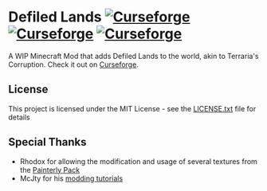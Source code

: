 # Defiled Lands [![Curseforge](http://cf.way2muchnoise.eu/defiled-lands.svg)](https://www.curseforge.com/minecraft/mc-mods/defiled-lands) [![Curseforge](http://cf.way2muchnoise.eu/versions/defiled-lands.svg)](https://www.curseforge.com/minecraft/mc-mods/defiled-lands) [![Curseforge](http://cf.way2muchnoise.eu/packs/defiled-lands.svg)](https://www.curseforge.com/minecraft/mc-mods/defiled-lands)

A WIP Minecraft Mod that adds Defiled Lands to the world, akin to Terraria's Corruption. Check it out on [Curseforge](https://minecraft.curseforge.com/projects/defiled-lands).

## License

This project is licensed under the MIT License - see the [LICENSE.txt](LICENSE.txt) file for details

## Special Thanks

* Rhodox for allowing the modification and usage of several textures from the [Painterly Pack](http://painterlypack.net/)
* McJty for his [modding tutorials](https://wiki.mcjty.eu/modding/index.php/Main_Page)
